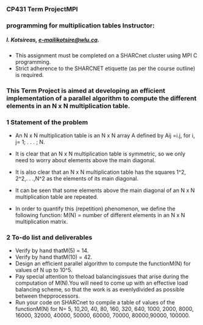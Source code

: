 ### CP431 Term ProjectMPI 
### programming for multiplication tables Instructor: 
##### I. Kotsireas, e-mailikotsire@wlu.ca.
- This assignment must be completed on a SHARCnet cluster using MPI C programming.
- Strict adherence to the SHARCNET etiquette (as per the course outline) is required.

### This Term Project is aimed at developing an efficient implementation of a parallel algorithm to compute the different elements in an N x N multiplication table.


### 1  Statement of the problem

- An N x N multiplication table is an N x N array A defined by Aij =i.j, for i, j= 1; . . . ; N. 
- It is clear that an N x N multiplication table is symmetric, so we only need to worry about elements above the main diagonal.

- It is also clear that an N x N multiplication table has the squares 1^2, 2^2,. . .,N^2 as the elements of its main diagonal.
- It can be seen that some elements above the main diagonal of an N x N multiplication table are repeated.
- In order to quantify this (repetition) phenomenon, we define the following function: M(N) = number of different elements in an N x N multiplication matrix.

### 2   To-do list and deliverables
- Verify by hand thatM(5) = 14.
- Verify by hand thatM(10) = 42.
- Design an efficient parallel algorithm to compute the functionM(N) for values of N up to 10^5.
- Pay special attention to theload balancingissues that arise during the computation of M(N).You will need to come up with an effective load balancing scheme, so that the work is as evenlydivided as possible between thepprocessors.
- Run your code on SHARCnet to compile a table of values of the functionM(N) for N= 5, 10,20, 40, 80, 160, 320, 640, 1000, 2000, 8000, 16000, 32000, 40000, 50000, 60000, 70000, 80000,90000, 100000.
